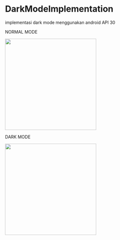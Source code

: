 # DarkModeImplementation

implementasi dark mode menggunakan android API 30

NORMAL MODE

<img src="https://user-images.githubusercontent.com/55292439/122135389-9533fe80-ce6a-11eb-8a65-6c6bd432df38.png" width="300">

DARK MODE

<img src="https://user-images.githubusercontent.com/55292439/122135446-bb599e80-ce6a-11eb-8627-adf79a0f778b.png" width="300">


